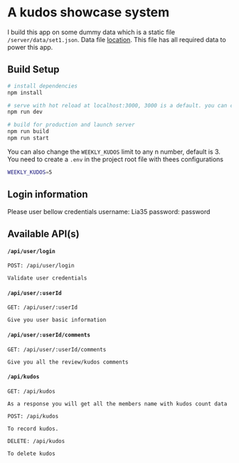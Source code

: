 # A kudos showcase system

I build this app on some dummy data which is a static file `/server/data/set1.json`. Data file [location](https://github.com/suvradip/kudos/blob/master/server/data/set1.json). This file has all required data to power this app.

## Build Setup

```bash
# install dependencies
npm install

# serve with hot reload at localhost:3000, 3000 is a default. you can change it to different port.
npm run dev

# build for production and launch server
npm run build
npm run start
```

You can also change the `WEEKLY_KUDOS` limit to any n number, default is 3. You need to create a `.env` in the project root file with thees configurations

```bash
WEEKLY_KUDOS=5
```

## Login information

Please user bellow credentials
username: Lia35
password: password

## Available API(s)

#### `/api/user/login`

```
POST: /api/user/login

Validate user credentials
```

#### `/api/user/:userId`

```
GET: /api/user/:userId

Give you user basic information
```

#### `/api/user/:userId/comments`

```
GET: /api/user/:userId/comments

Give you all the review/kudos comments
```

#### `/api/kudos`

```
GET: /api/kudos

As a response you will get all the members name with kudos count data
```

```
POST: /api/kudos

To record kudos.
```

```
DELETE: /api/kudos

To delete kudos
```
